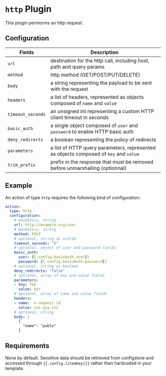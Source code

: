 # `http` Plugin

This plugin permorms an http request.

## Configuration

|Fields|Description
|---|---
| `url` | destination for the http call, including host, path and query params
| `method` | http method (GET/POST/PUT/DELETE)
| `body` | a string representing the payload to be sent with the request
| `headers` | a list of headers, represented as objects composed of `name` and `value`
| `timeout_seconds` | an unsigned int representing a custom HTTP client timeout in seconds
| `basic_auth` | a single object composed of `user` and `password` to enable HTTP basic auth
| `deny_redirects` | a boolean representing the policy of redirects
| `parameters` | a list of HTTP query parameters, represented as objects composed of `key` and `value`
| `trim_prefix`| prefix in the response that must be removed before unmarshalling (optionnal)

## Example

An action of type `http` requires the following kind of configuration:

```yaml
action:
  type: http
  configuration:
    # mandatory, string
    url: http://example.org/user
    # mandatory, string
    method: POST
    # optional, string as uint16
    timeout_seconds: "5"
    # optional, object of user and password fields
    basic_auth:
      user: {{.config.basicAuth.user}}
      password: {{.config.basicAuth.password}}
    # optional, string as boolean
    deny_redirects: "false"
    # optional, array of key and value fields
    parameters:
    - key: foo
      value: bar
    # optional, array of name and value fields
    headers:
    - name:  x-request-id
      value: xxx-yyy-zzz
    # optional, string
    body: |
      {
        "name": "pablo"
      }
```

## Requirements

None by default. Sensitive data should be retrieved from configstore and accessed through `{{.config.[itemKey]}}` rather than hardcoded in your template.
